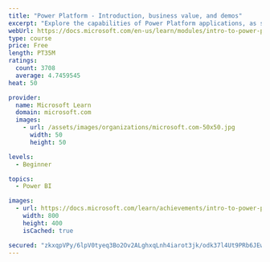 ```yaml
---
title: "Power Platform - Introduction, business value, and demos"
excerpt: "Explore the capabilities of Power Platform applications, as seen in demonstrations and customer case studies."
webUrl: https://docs.microsoft.com/en-us/learn/modules/intro-to-power-platform-mba/
type: course
price: Free
length: PT35M
ratings:
  count: 3708
  average: 4.7459545
heat: 50

provider:
  name: Microsoft Learn
  domain: microsoft.com
  images:
    - url: /assets/images/organizations/microsoft.com-50x50.jpg
      width: 50
      height: 50

levels:
  - Beginner

topics:
  - Power BI

images:
  - url: https://docs.microsoft.com/learn/achievements/intro-to-power-platform-social.png
    width: 800
    height: 400
    isCached: true

secured: "zkxqpVPy/6lpV0tyeq3Bo2Ov2ALghxqLnh4iarot3jk/odk37l4Ut9PRb6JEwiGUcEgphjKDjQQPyTJaMip/mEq5wtmQVHdv7LFiZmUpcu9hQIBTDQ/M/6MGdZlgp2kvM8ZuJlVFNMvJyYpO02DFbNn7ds6kULIQJPiE+zXzX9425izKrRtJSpoLrjMbmYvmKqqsBeDwgURE2DLMw5RfFaPo2kkh5qjAZFWUWjis3M8F9alMFYCWbqC4q0oYDiFWXYI21Z5uylNhTUKys0v6ouDuj59hQbBMhBFY2c/W99jnrh3+wqYTY8XO5vflQYOLzK5DmL4Ae19w9pWGXaVmYgd1p2MIvynKeDwYBWJ7TYyuamo5Twc+5heHf2hpKLgQ3S9sbhH+n0/2BoDiNLqvke+eKb5d8PQQSKDLdd/y2Ss=;O86/YlvTF5sXLVaCTirpTg=="
---
```


